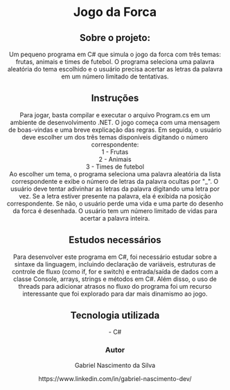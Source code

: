 <h1 align="center">Jogo da Forca</h1>

  <h2 align="center">Sobre o projeto:</h2>
  <p align ="center">Um pequeno programa em C# que simula o jogo da forca com três temas: frutas, animais e times de futebol. O programa seleciona uma palavra aleatória do tema escolhido e o usuário precisa acertar as letras da palavra em um número limitado de tentativas.</p>

  <h2 align="center">Instruções</h2>
  <p align ="center">Para jogar, basta compilar e executar o arquivo Program.cs em um ambiente de desenvolvimento .NET. O jogo começa com uma mensagem de boas-vindas e uma breve explicação das regras. Em seguida, o usuário deve escolher um dos três temas disponíveis digitando o número correspondente:<br>
1 - Frutas<br>
2 - Animais<br>
3 - Times de futebol<br>
Ao escolher um tema, o programa seleciona uma palavra aleatória da lista correspondente e exibe o número de letras da palavra ocultas por "_". O usuário deve tentar adivinhar as letras da palavra digitando uma letra por vez. Se a letra estiver presente na palavra, ela é exibida na posição correspondente. Se não, o usuário perde uma vida e uma parte do desenho da forca é desenhada. O usuário tem um número limitado de vidas para acertar a palavra inteira.</p>
 
<div align="center">
  <h2> Estudos necessários </h2>
 <p>Para desenvolver este programa em C#, foi necessário estudar sobre a sintaxe da linguagem, incluindo declaração de variáveis, estruturas de controle de fluxo (como if, for e switch) e entrada/saída de dados com a classe Console, arrays, strings e métodos em C#. Além disso, o uso de threads para adicionar atrasos no fluxo do programa foi um recurso interessante que foi explorado para dar mais dinamismo ao jogo.</p>
<div>

<div align="center">
  <h2> Tecnologia utilizada</h2>
  - C#
<div>

<h3 align="center"> Autor</h3>
<p align="center"> Gabriel Nascimento da Silva</p>
<p align="center">https://www.linkedin.com/in/gabriel-nascimento-dev/</p>
